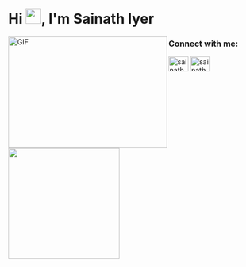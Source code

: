 <h1 align="left">Hi <img src="https://media.giphy.com/media/hvRJCLFzcasrR4ia7z/giphy.gif" width="31px">, I'm Sainath Iyer</h1>

<!-- <p><img align="center" src="https://github-profile-summary-cards.vercel.app/api/cards/profile-details?username=sainathiyer&theme=nord_bright&show_icons=true&locale=en&layout=compact" alt="sainathiyer" /></p> -->

<img align="left" alt="GIF" src="https://github.com/abhisheknaiidu/abhisheknaiidu/blob/master/code.gif?raw=true" width="320" height="225" />

<img align="left" src="https://octodex.github.com/images/codercat.jpg" height="224" width="224"/></a>

<h3 align="left">Connect with me:</h3>
<p align="left">
<a href="https://linkedin.com/in/sainathan-iyer-41b97b26" target="blank"><img align="center" src="https://raw.githubusercontent.com/rahuldkjain/github-profile-readme-generator/master/src/images/icons/Social/linked-in-alt.svg" alt="sainathan-iyer-41b97b26" height="30" width="40" /></a>
<a href="https://www.hackerrank.com/sainathaniyer" target="blank"><img align="center" src="https://raw.githubusercontent.com/rahuldkjain/github-profile-readme-generator/master/src/images/icons/Social/hackerrank.svg" alt="sainathaniyer" height="30" width="40" /></a>
</p>
